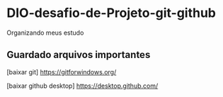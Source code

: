 # DIO-desafio-de-Projeto-git-github
Organizando meus estudo

## Guardado arquivos importantes

[baixar git] https://gitforwindows.org/

[baixar github desktop] https://desktop.github.com/
